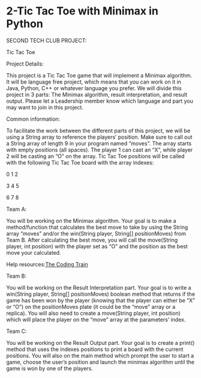 # 2-Tic Tac Toe with Minimax in Python

SECOND TECH CLUB PROJECT:

Tic Tac Toe

Project Details:


This project is a Tic Tac Toe game that will implement a Minimax algorithm. It will be language free project, which means that you can work on it in Java, Python, C++ or whatever language you prefer. We will divide this project in 3 parts: The Minimax algorithm, result interpretation, and result output. Please let a Leadership member know which language and part you may want to join in this project.


Common information:


To facilitate the work between the different parts of this project, we will be using a String array to reference the players’ position. Make sure to call out a String array of length 9 in your program named “moves”. The array starts with empty positions (all spaces). The player 1 can cast an “X”, while player 2 will be casting an “O” on the array. Tic Tac Toe positions will be called with the following Tic Tac Toe board with the array indexes:

0	1	2

3	4	5

6	7	8


Team A:


You will be working on the Minimax algorithm. Your goal is to make a method/function that calculates the best move to take by using the String array “moves” and/or the win(String player, String[] positionMoves) from Team B. After calculating the best move, you will call the move(String player, int position) with the player set as “O” and the position as the best move your calculated.


Help resources:[The Coding Train](https://www.youtube.com/watch?v=trKjYdBASyQ&t)


Team B:


You will be working on the Result Interpretation part. Your goal is to write a win(String player, String[] positionMoves) boolean method that returns if the game has been won by the player (knowing that the player can either be “X” or “O”) on the positionMoves plate (it could be the “move” array or a replica). You will also need to create a move(String player, int position) which will place the player on the “move” array at the parameters’ index.


Team C:


You will be working on the Result Output part. Your goal is to create a print() method that uses the indexes positions to print a board with the current positions. You will also on the main method which prompt the user to start a game, choose the user’s position and launch the minimax algorithm until the game is won by one of the players.
